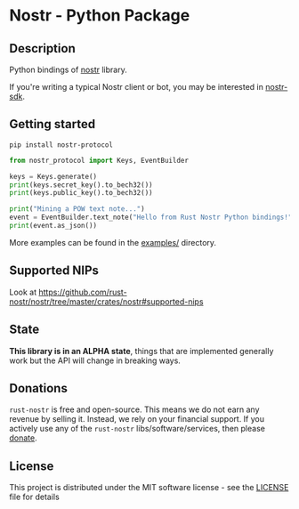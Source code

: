 # Nostr - Python Package

## Description

Python bindings of [nostr](https://github.com/rust-nostr/nostr) library.

If you're writing a typical Nostr client or bot, you may be interested in [nostr-sdk](https://pypi.org/project/nostr-sdk/).

## Getting started

```shell
pip install nostr-protocol
```

```python
from nostr_protocol import Keys, EventBuilder

keys = Keys.generate()
print(keys.secret_key().to_bech32())
print(keys.public_key().to_bech32())

print("Mining a POW text note...")
event = EventBuilder.text_note("Hello from Rust Nostr Python bindings!", []).to_pow_event(keys, 20)
print(event.as_json())
```

More examples can be found in the [examples/](https://github.com/rust-nostr/nostr/tree/master/bindings/nostr-ffi/bindings-python/examples) directory.

## Supported NIPs

Look at <https://github.com/rust-nostr/nostr/tree/master/crates/nostr#supported-nips>

## State

**This library is in an ALPHA state**, things that are implemented generally work but the API will change in breaking ways.

## Donations

`rust-nostr` is free and open-source. This means we do not earn any revenue by selling it. Instead, we rely on your financial support. If you actively use any of the `rust-nostr` libs/software/services, then please [donate](https://rust-nostr.org/donate).

## License

This project is distributed under the MIT software license - see the [LICENSE](https://github.com/rust-nostr/nostr/tree/master/LICENSE) file for details